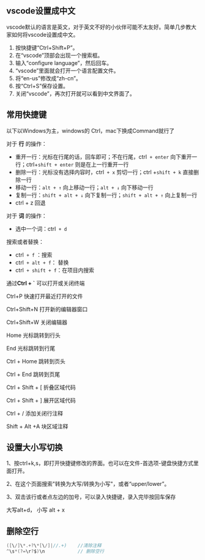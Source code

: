 ## vscode设置成中文

vscode默认的语言是英文，对于英文不好的小伙伴可能不太友好。简单几步教大家如何将vscode设置成中文。

1. 按快捷键“Ctrl+Shift+P”。
2. 在“vscode”顶部会出现一个搜索框。
3. 输入“configure language”，然后回车。
4. “vscode”里面就会打开一个语言配置文件。
5. 将“en-us”修改成“zh-cn”。
6. 按“Ctrl+S”保存设置。
7. 关闭“vscode”，再次打开就可以看到中文界面了。

## 常用快捷键

以下以Windows为主，windows的 Ctrl，mac下换成Command就行了

对于 **行** 的操作：

- 重开一行：光标在行尾的话，回车即可；不在行尾，ctrl` + enter` 向下重开一行；ctrl+`shift + enter` 则是在上一行重开一行
- 删除一行：光标没有选择内容时，ctrl` + x` 剪切一行；ctrl +`shift + k` 直接删除一行
- 移动一行：`alt + ↑` 向上移动一行；`alt + ↓` 向下移动一行
- 复制一行：`shift + alt + ↓` 向下复制一行；`shift + alt + ↑` 向上复制一行
- ctrl + z 回退

对于 **词** 的操作：

- 选中一个词：ctrl` + d`

搜索或者替换：

- ctrl` + f` ：搜索
- ctrl` + alt + f`： 替换
- ctrl` + shift + f`：在项目内搜索

通过**Ctrl + `** 可以打开或关闭终端

Ctrl+P 快速打开最近打开的文件

Ctrl+Shift+N 打开新的编辑器窗口

Ctrl+Shift+W 关闭编辑器

Home 光标跳转到行头

End 光标跳转到行尾

Ctrl + Home 跳转到页头

Ctrl + End 跳转到页尾

Ctrl + Shift + [ 折叠区域代码

Ctrl + Shift + ] 展开区域代码

Ctrl + / 添加关闭行注释

Shift + Alt +A 块区域注释

## 设置大小写切换

1、按ctrl+k,s，即打开快捷键修改的界面。也可以在文件-首选项-键盘快捷方式里面打开。

2、在这个页面搜索"转换为大写/转换为小写"，或者“upper/lower”。

3、双击该行或者点左边的加号，可以录入快捷键，录入完毕按回车保存

大写alt+d， 小写 alt + x

## 删除空行

~~~java
([\/]\*.+?\*[\/]|//.+)    //清除注释
^\s*(?=\r?$)\n            // 删除空行
~~~

